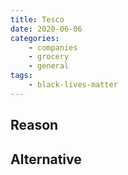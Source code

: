 ```yaml
---
title: Tesco
date: 2020-06-06
categories:
    - companies
    - grocery
    - general
tags:
    - black-lives-matter
---
```


## Reason


## Alternative

